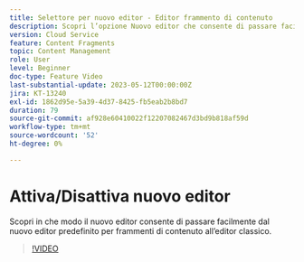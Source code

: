 ```yaml
---
title: Selettore per nuovo editor - Editor frammento di contenuto
description: Scopri l’opzione Nuovo editor che consente di passare facilmente dall’editor predefinito Nuovo frammento di contenuto all’editor classico.
version: Cloud Service
feature: Content Fragments
topic: Content Management
role: User
level: Beginner
doc-type: Feature Video
last-substantial-update: 2023-05-12T00:00:00Z
jira: KT-13240
exl-id: 1862d95e-5a39-4d37-8425-fb5eab2b8bd7
duration: 79
source-git-commit: af928e60410022f12207082467d3bd9b818af59d
workflow-type: tm+mt
source-wordcount: '52'
ht-degree: 0%

---
```


# Attiva/Disattiva nuovo editor

Scopri in che modo il nuovo editor consente di passare facilmente dal nuovo editor predefinito per frammenti di contenuto all’editor classico.

>[!VIDEO](https://video.tv.adobe.com/v/3419312/?learn=on)
